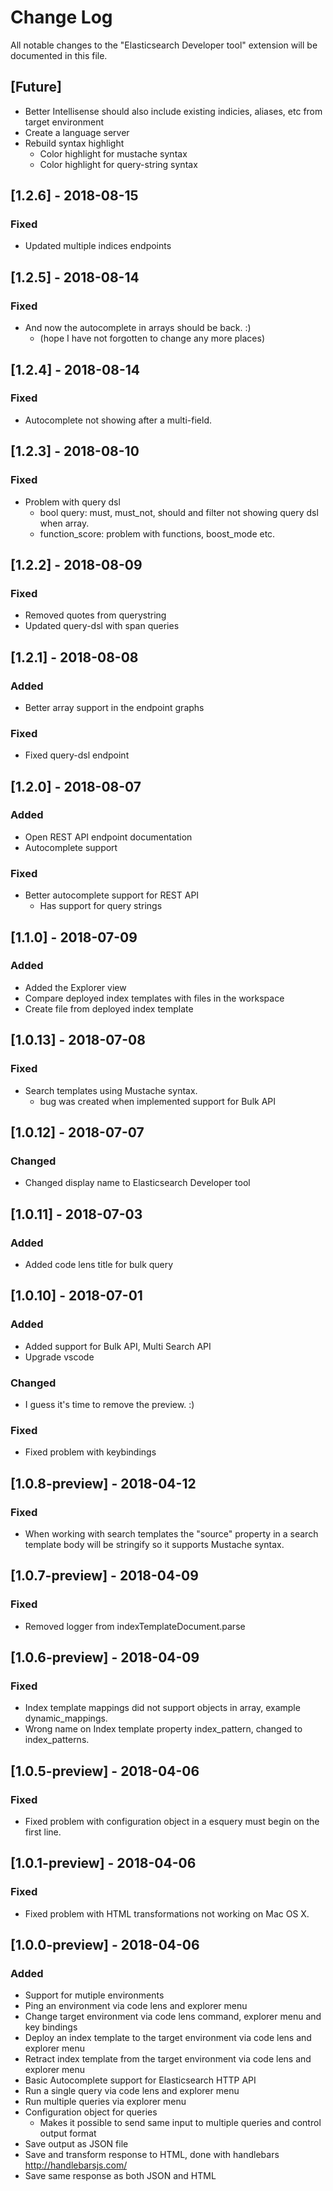 # Change Log
All notable changes to the "Elasticsearch Developer tool" extension will be documented in this file.

## [Future]
- Better Intellisense should also include existing indicies, aliases, etc from target environment
- Create a language server
- Rebuild syntax highlight
    - Color highlight for mustache syntax
    - Color highlight for query-string syntax

## [1.2.6] - 2018-08-15
### Fixed
-  Updated multiple indices endpoints

## [1.2.5] - 2018-08-14
### Fixed
- And now the autocomplete in arrays should be back. :)
    - (hope I have not forgotten to change any more places)

## [1.2.4] - 2018-08-14
### Fixed
- Autocomplete not showing after a multi-field.
    
## [1.2.3] - 2018-08-10
### Fixed
- Problem with query dsl
    - bool query: must, must_not, should and filter not showing query dsl when array.
    - function_score: problem with functions, boost_mode etc.

## [1.2.2] - 2018-08-09
### Fixed
- Removed quotes from querystring
- Updated query-dsl with span queries

## [1.2.1] - 2018-08-08
### Added
- Better array support in the endpoint graphs
### Fixed
- Fixed query-dsl endpoint

## [1.2.0] - 2018-08-07
### Added
- Open REST API endpoint documentation
- Autocomplete support
### Fixed
- Better autocomplete support for REST API
    - Has support for query strings

## [1.1.0] - 2018-07-09
### Added
- Added the Explorer view
- Compare deployed index templates with files in the workspace
- Create file from deployed index template

## [1.0.13] - 2018-07-08
### Fixed
- Search templates using Mustache syntax. 
    - bug was created when implemented support for Bulk API

## [1.0.12] - 2018-07-07
### Changed
- Changed display name to Elasticsearch Developer tool

## [1.0.11] - 2018-07-03
### Added
- Added code lens title for bulk query

## [1.0.10] - 2018-07-01
### Added
- Added support for Bulk API, Multi Search API
- Upgrade vscode
### Changed
- I guess it's time to remove the preview. :)
### Fixed
- Fixed problem with keybindings

## [1.0.8-preview] - 2018-04-12
### Fixed
- When working with search templates the "source" property in a search template body will be stringify so it supports Mustache syntax.

## [1.0.7-preview] - 2018-04-09
### Fixed
- Removed logger from indexTemplateDocument.parse

## [1.0.6-preview] - 2018-04-09
### Fixed
- Index template mappings did not support objects in array, example dynamic_mappings. 
- Wrong name on Index template property index_pattern, changed to index_patterns.

## [1.0.5-preview] - 2018-04-06
### Fixed
- Fixed problem with configuration object in a esquery must begin on the first line.

## [1.0.1-preview] - 2018-04-06
### Fixed
- Fixed problem with HTML transformations not working on Mac OS X.

## [1.0.0-preview] - 2018-04-06
### Added
- Support for mutiple environments
- Ping an environment via code lens and explorer menu
- Change target environment via code lens command, explorer menu and key bindings
- Deploy an index template to the target environment via code lens and explorer menu
- Retract index template from the target environment via code lens and explorer menu
- Basic Autocomplete support for Elasticsearch HTTP API
- Run a single query via code lens and explorer menu
- Run multiple queries via explorer menu
- Configuration object for queries 
    - Makes it possible to send same input to multiple queries and control output format
- Save output as JSON file
- Save and transform response to HTML, done with handlebars http://handlebarsjs.com/
- Save same response as both JSON and HTML